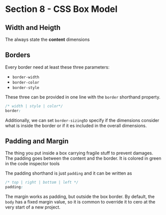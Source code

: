 # Section 8 - CSS Box Model

## Width and Heigth
The always state the **content** dimensions

## Borders 
Every border need at least these three parameters:
- `border-width`
- `border-color`
- `border-style`

These three can be provided in one line with the `border` shorthand property.
```css
/* width | style | color*/
border: 
```


Additionally, we can set `border-sizing`to specify if the dimensions consider what is inside the border or if it es included in the overall dimensions.

## Padding and Margin
The thing you put inside a box carrying fragile stuff to prevent damages. The padding goes between the content and the border. It is colored in green in the code inspector tools

The padding shorthand is just `padding` and it can be written as 

```css
/* top | right | bottom | left */
padding: 
```
The margin works as padding, but outside the box border.
By default, the `body` has a fixed margin value, so it is common to override it to cero at the very start of a new project.


